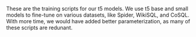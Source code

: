 These are the training scripts for our t5 models. We use t5 base and small models to fine-tune on various datasets, like Spider, WikiSQL, and CoSQL. With more time, we would have added better parameterization, as many of these scripts are redunant.